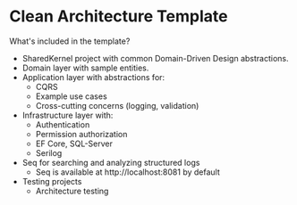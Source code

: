 # Clean Architecture Template

What's included in the template?

- SharedKernel project with common Domain-Driven Design abstractions.
- Domain layer with sample entities.
- Application layer with abstractions for:
  - CQRS
  - Example use cases
  - Cross-cutting concerns (logging, validation)
- Infrastructure layer with:
  - Authentication
  - Permission authorization
  - EF Core, SQL-Server
  - Serilog
- Seq for searching and analyzing structured logs
  - Seq is available at http://localhost:8081 by default
- Testing projects
  - Architecture testing

